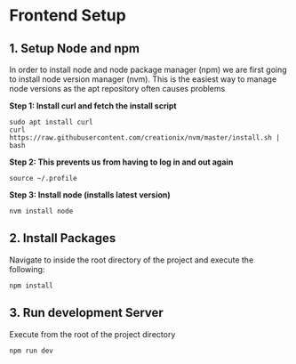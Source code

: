 # Frontend Setup

## 1. Setup Node and npm
In order to install node and node package manager (npm) we are first going to install node version manager (nvm). This is the easiest way to manage node versions as the apt repository often causes problems

**Step 1: Install curl and fetch the install script**
```
sudo apt install curl
curl https://raw.githubusercontent.com/creationix/nvm/master/install.sh | bash
```

**Step 2: This prevents us from having to log in and out again**
```
source ~/.profile   
```
**Step 3: Install node (installs latest version)**
```
nvm install node
```

## 2. Install Packages
Navigate to inside the root directory of the project and execute the following:
```
npm install
```

## 3. Run development Server
Execute from the root of the project directory
```
npm run dev
```
